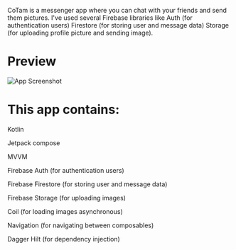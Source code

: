 CoTam is a messenger app where you can chat with your friends and send them pictures. I've used several Firebase libraries like Auth (for authentication users) Firestore (for storing user and message data) Storage (for uploading profile picture and sending image). 


# Preview

![App Screenshot](https://i.hizliresim.com/quxud8n.png)



# This app contains: 


Kotlin

Jetpack compose

MVVM

Firebase Auth (for authentication users)

Firebase Firestore (for storing user and message data)

Firebase Storage (for uploading images)

Coil (for loading images asynchronous)

Navigation (for navigating between composables)

Dagger Hilt (for dependency injection)
